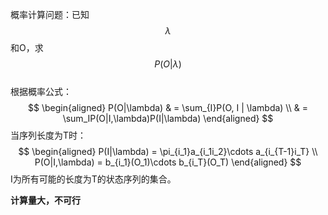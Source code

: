 概率计算问题：已知$$\lambda$$和O，求$$P(O|\lambda)$$  
根据概率公式：  
$$
\begin{aligned}
P(O|\lambda) & = \sum_{I}P(O, I | \lambda) \\
& = \sum_IP(O|I,\lambda)P(I|\lambda)
\end{aligned}
$$
当序列长度为T时：  
$$
\begin{aligned}
P(I|\lambda) = \pi_{i_1}a_{i_1i_2}\cdots a_{i_{T-1}i_T} \\
P(O|I,\lambda) = b_{i_1}(O_1)\cdots b_{i_T}(O_T) 
\end{aligned}
$$
I为所有可能的长度为T的状态序列的集合。  

**计算量大，不可行**